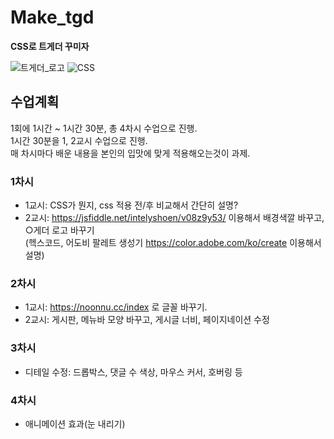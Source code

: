 # Make_tgd
**CSS로 트게더 꾸미자**

![트게더_로고](https://static-cdn.jtvnw.net/jtv_user_pictures/c7f45a92-891c-42ff-9025-f918ee0a11ec-profile_image-300x300.png)
![CSS](https://heropy.blog/css/images/vendor_icons/css3.png)

## 수업계획

1회에 1시간 ~ 1시간 30분, 총 4차시 수업으로 진행.  
1시간 30분을 1, 2교시 수업으로 진행.  
매 차시마다 배운 내용을 본인의 입맛에 맞게 적용해오는것이 과제.

### 1차시
- 1교시: CSS가 뭔지, css 적용 전/후 비교해서 간단히 설명?  
- 2교시: https://jsfiddle.net/intelyshoen/v08z9y53/ 이용해서 배경색깔 바꾸고, ○게더 로고 바꾸기  
(헥스코드, 어도비 팔레트 생성기 https://color.adobe.com/ko/create 이용해서 설명)


### 2차시
- 1교시: https://noonnu.cc/index 로 글꼴 바꾸기.
- 2교시: 게시판, 메뉴바 모양 바꾸고, 게시글 너비, 페이지네이션 수정

### 3차시
- 디테일 수정: 드롭박스, 댓글 수 색상, 마우스 커서, 호버링 등


### 4차시
- 애니메이션 효과(눈 내리기)

